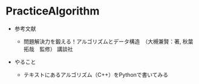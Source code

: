 # PracticeAlgorithm

- 参考文献
    - 問題解決力を鍛える！アルゴリズムとデータ構造　（大槻兼賢：著, 秋葉拓哉　監修） 講談社

- やること
    - テキストにあるアルゴリズム（C++）をPythonで書いてみる
    
